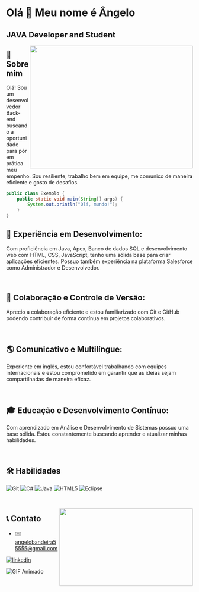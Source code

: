 Olá 👋 Meu nome é Ângelo
=======================

JAVA Developer and Student
------------
<p>
<img src="https://raw.githubusercontent.com/abhisheknaiidu/abhisheknaiidu/master/code.gif" width="440" height="330" align="right"/>
    
## 🚀 Sobre mim
Olá! Sou um desenvolvedor Back-end buscando a oportunidade para pôr em prática meu empenho. Sou resiliente, trabalho bem em equipe, me comunico de maneira eficiente e gosto de desafios.

```java
public class Exemplo {
    public static void main(String[] args) {
        System.out.println("Olá, mundo!");
    }
}
```
 
</p>

## 💼 Experiência em Desenvolvimento:
Com proficiência em Java, Apex, Banco de dados SQL e desenvolvimento web com HTML, CSS, JavaScript, tenho uma sólida base para criar aplicações eficientes. Possuo também experiência na plataforma Salesforce como Administrador e Desenvolvedor.

&nbsp;
## 🔗 Colaboração e Controle de Versão:
Aprecio a colaboração eficiente e estou familiarizado com Git e GitHub podendo contribuir de forma contínua em projetos colaborativos.

&nbsp;
## 🌎 Comunicativo e Multilíngue:
Experiente em inglês, estou confortável trabalhando com equipes internacionais e estou comprometido em garantir que as ideias sejam compartilhadas de maneira eficaz.

&nbsp;
## 🎓 Educação e Desenvolvimento Contínuo:
Com aprendizado em Análise e Desenvolvimento de Sistemas possuo uma base sólida. Estou constantemente buscando aprender e atualizar minhas habilidades.

&nbsp;
## 🛠 Habilidades
![Git](https://img.shields.io/badge/git-%23F05033.svg?style=for-the-badge&logo=git&logoColor=white)
![C#](https://img.shields.io/badge/c%23-%23239120.svg?style=for-the-badge&logo=c-sharp&logoColor=white)
![Java](https://img.shields.io/badge/java-%23ED8B00.svg?style=for-the-badge&logo=openjdk&logoColor=white) 
![HTML5](https://img.shields.io/badge/html5-%23E34F26.svg?style=for-the-badge&logo=html5&logoColor=white)
![Eclipse](https://img.shields.io/badge/Eclipse-FE7A16.svg?style=for-the-badge&logo=Eclipse&logoColor=white)

&nbsp;

<img src="https://media.tenor.com/1Wi0B03o12MAAAAC/steinsgate-thumbs-up.gif" width="360" height="209" align="right"/>

## 📞 Contato
* ✉️   [angelobandeira55555@gmail.com](mailto:angelobandeira55555@gmail.com)

[![linkedin](https://img.shields.io/badge/linkedin-0A66C2?style=for-the-badge&logo=linkedin&logoColor=white)](https://www.linkedin.com/in/angelobages/)

![GIF Animado](https://raw.githubusercontent.com/mayhemantt/mayhemantt/Update/svg/Bottom.svg)
